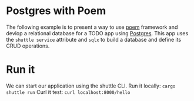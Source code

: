# Postgres with Poem
The following example is to present a way to use [poem](https://docs.rs/poem/latest/poem/) framework and devlop a relational database for a TODO app using [Postgres](https://www.postgresql.org/docs/).
This app uses the `shuttle service` attribute and `sqlx` to build a database and define its CRUD operations.

# Run it
We can start our application using the shuttle CLI.
Run it locally: `cargo shuttle run`
Curl it test: `curl localhost:8000/hello`